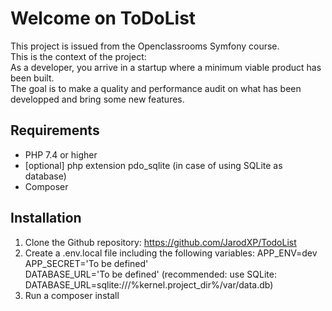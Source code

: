 # Welcome on ToDoList  

This project is issued from the Openclassrooms Symfony course.  
This is the context of the project:  
As a developer, you arrive in a startup where a minimum viable product has been built.  
The goal is to make a quality and performance audit on what has been developped and bring some new features.

## Requirements  

- PHP 7.4 or higher
- [optional] php extension pdo_sqlite (in case of using SQLite as database)
- Composer

## Installation

1. Clone the Github repository: https://github.com/JarodXP/TodoList  
2. Create a .env.local file including the following variables:
APP_ENV=dev  
APP_SECRET='To be defined'  
DATABASE_URL='To be defined' (recommended: use SQLite: DATABASE_URL=sqlite:///%kernel.project_dir%/var/data.db)  
3. Run a composer install  
